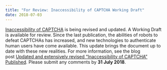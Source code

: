 ```yaml
---
title: "For Review: Inaccessibility of CAPTCHA Working Draft"
date: 2018-07-03
---
```


<p><a href="https://www.w3.org/TR/turingtest/">Inaccessibility of CAPTCHA</a> is being revised and updated. A  Working Draft is available for review. Since the last publication, the abilities of robots to defeat CAPTCHAs has increased, and new technologies to authenticate human users have come available. This update brings the document up to date with these new realities. For more information, see the blog post <a href="https://www.w3.org/blog/2018/07/captcha-update/">Updated and extensively revised “Inaccessibility of CAPTCHA” Published</a>. Please submit any comments by <strong>31 July 2018</strong>.</p>
